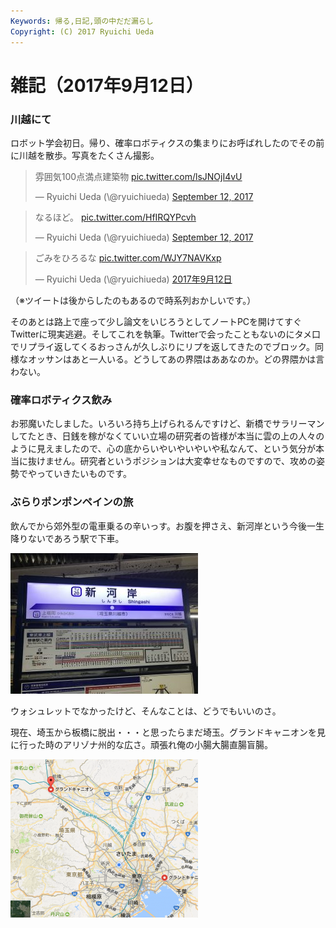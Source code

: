 ```yaml
---
Keywords: 帰る,日記,頭の中だだ漏らし
Copyright: (C) 2017 Ryuichi Ueda
---
```


# 雑記（2017年9月12日）
<h3>川越にて</h3>

ロボット学会初日。帰り、確率ロボティクスの集まりにお呼ばれしたのでその前に川越を散歩。写真をたくさん撮影。

<blockquote class="twitter-tweet" data-partner="tweetdeck"><p lang="ja" dir="ltr">雰囲気100点満点建築物 <a href="https://t.co/lsJNOjI4vU">pic.twitter.com/lsJNOjI4vU</a></p>&mdash; Ryuichi Ueda (\@ryuichiueda) <a href="https://twitter.com/ryuichiueda/status/907539865398534145">September 12, 2017</a></blockquote>
<script async src="//platform.twitter.com/widgets.js" charset="utf-8"></script>

<blockquote class="twitter-tweet" data-partner="tweetdeck"><p lang="ja" dir="ltr">なるほど。 <a href="https://t.co/HfIRQYPcvh">pic.twitter.com/HfIRQYPcvh</a></p>&mdash; Ryuichi Ueda (\@ryuichiueda) <a href="https://twitter.com/ryuichiueda/status/907540419738607616">September 12, 2017</a></blockquote>
<script async src="//platform.twitter.com/widgets.js" charset="utf-8"></script>

<blockquote class="twitter-tweet" data-lang="ja"><p lang="ja" dir="ltr">ごみをひろるな <a href="https://t.co/WJY7NAVKxp">pic.twitter.com/WJY7NAVKxp</a></p>&mdash; Ryuichi Ueda (\@ryuichiueda) <a href="https://twitter.com/ryuichiueda/status/907529335501873152">2017年9月12日</a></blockquote>
<script async src="//platform.twitter.com/widgets.js" charset="utf-8"></script>

（※ツイートは後からしたのもあるので時系列おかしいです。）


そのあとは路上で座って少し論文をいじろうとしてノートPCを開けてすぐTwitterに現実逃避。そしてこれを執筆。Twitterで会ったこともないのにタメ口でリプライ返してくるおっさんが久しぶりにリプを返してきたのでブロック。同様なオッサンはあと一人いる。どうしてあの界隈はああなのか。どの界隈かは言わない。

<h3>確率ロボティクス飲み</h3>

お邪魔いたしました。いろいろ持ち上げられるんですけど、新橋でサラリーマンしてたとき、日銭を稼がなくていい立場の研究者の皆様が本当に雲の上の人々のように見えましたので、心の底からいやいやいやいや私なんて、という気分が本当に抜けません。研究者というポジションは大変幸せなものですので、攻めの姿勢でやっていきたいものです。

<h3>ぶらりポンポンペインの旅</h3>

飲んでから郊外型の電車乗るの辛いっす。お腹を押さえ、新河岸という今後一生降りないであろう駅で下車。

<a href="IMG_8707-e1505220986588.jpg"><img src="IMG_8707-e1505220986588-300x225.jpg" alt="" width="300" height="225" class="aligncenter size-medium wp-image-10392" /></a>

ウォシュレットでなかったけど、そんなことは、どうでもいいのさ。


現在、埼玉から板橋に脱出・・・と思ったらまだ埼玉。グランドキャニオンを見に行った時のアリゾナ州的な広さ。頑張れ俺の小腸大腸直腸盲腸。

<a href="5cc990314632b9e65c5b108bc7ed8e9f.png"><img src="5cc990314632b9e65c5b108bc7ed8e9f-300x253.png" alt="" width="300" height="253" class="aligncenter size-medium wp-image-10401" /></a>
